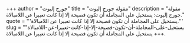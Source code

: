 +++
author = "جورج إليوت"
title = "مقولة جورج إليوت"
description = "مقولة جورج إليوت: يستحيل على المجاملة أن تكون فصيحة إلا إذا كانت تعبيرا عن اللامبالاة."
quote = '''يستحيل على المجاملة أن تكون فصيحة إلا إذا كانت تعبيرا عن اللامبالاة.''' 
slug = "يستحيل-على-المجاملة-أن-تكون-فصيحة-إلا-إذا-كانت-تعبيرا-عن-اللامبالاة"
+++
يستحيل على المجاملة أن تكون فصيحة إلا إذا كانت تعبيرا عن اللامبالاة.
